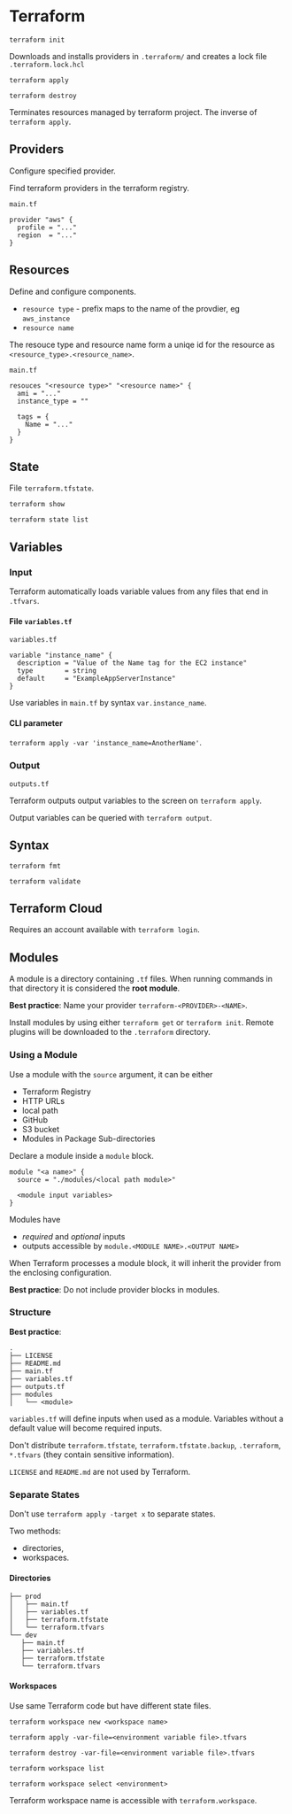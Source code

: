 # Terraform

```
terraform init
```

Downloads and installs providers in `.terraform/` and creates a lock file
`.terraform.lock.hcl`

```
terraform apply
```

```
terraform destroy
```

Terminates resources managed by terraform project. The inverse of
`terraform apply`.

## Providers

Configure specified provider.

Find terraform providers in the terraform registry.

`main.tf`
```
provider "aws" {
  profile = "..."
  region  = "..."
}
```

## Resources

Define and configure components.

- `resource type` - prefix maps to the name of the provdier, eg `aws_instance`
- `resource name` 

The resouce type and resource name form a uniqe id for the resource as
`<resource_type>.<resource_name>`.

`main.tf`
```
resouces "<resource type>" "<resource name>" {
  ami = "..."
  instance_type = ""

  tags = {
    Name = "..."
  }
}
```

## State

File `terraform.tfstate`.

```
terraform show
```

```
terraform state list
```

## Variables

### Input

Terraform automatically loads variable values from any files that end in
`.tfvars`.

#### File `variables.tf`

`variables.tf`

```
variable "instance_name" {
  description = "Value of the Name tag for the EC2 instance"
  type        = string
  default     = "ExampleAppServerInstance"
}
```

Use variables in `main.tf` by syntax `var.instance_name`.

#### CLI parameter

`terraform apply -var 'instance_name=AnotherName'`.

### Output

`outputs.tf`

Terraform outputs output variables to the screen on `terraform apply`.

Output variables can be queried with `terraform output`.

## Syntax

```
terraform fmt
```

```
terraform validate
```

## Terraform Cloud

Requires an account available with `terraform login`.

## Modules

A module is a directory containing `.tf` files. When running commands in that
directory it is considered the **root module**.

**Best practice**: Name your provider `terraform-<PROVIDER>-<NAME>`.

Install modules by using either `terraform get` or `terraform init`. Remote
plugins will be downloaded to the `.terraform` directory.

### Using a Module

Use a module with the `source` argument, it can be either

- Terraform Registry
- HTTP URLs
- local path
- GitHub
- S3 bucket
- Modules in Package Sub-directories

Declare a module inside a `module` block.

```
module "<a name>" {
  source = "./modules/<local path module>"

  <module input variables>
}
```

Modules have

- *required* and *optional* inputs
- outputs accessible by `module.<MODULE NAME>.<OUTPUT NAME>`

When Terraform processes a module block, it will inherit the provider from the
enclosing configuration.

**Best practice**: Do not include provider blocks in modules.

### Structure

**Best practice**:

```
.
├── LICENSE
├── README.md
├── main.tf
├── variables.tf
├── outputs.tf
├── modules
│   └── <module>
```

`variables.tf` will define inputs when used as a module. Variables without
a default value will become required inputs.

Don't distribute `terraform.tfstate`, `terraform.tfstate.backup`, `.terraform`,
`*.tfvars` (they contain sensitive information).

`LICENSE` and `README.md` are not used by Terraform.

### Separate States

Don't use `terraform apply -target x` to separate states.

Two methods:

- directories,
- workspaces.

#### Directories

```
├── prod
│   ├── main.tf
│   ├── variables.tf
│   ├── terraform.tfstate
│   └── terraform.tfvars
└── dev
   ├── main.tf
   ├── variables.tf
   ├── terraform.tfstate
   └── terraform.tfvars
```

#### Workspaces

Use same Terraform code but have different state files.

```
terraform workspace new <workspace name>
```

```
terraform apply -var-file=<environment variable file>.tfvars
```

```
terraform destroy -var-file=<environment variable file>.tfvars
```

```
terraform workspace list
```

```
terraform workspace select <environment>
```

Terraform workspace name is accessible with `terraform.workspace`.

